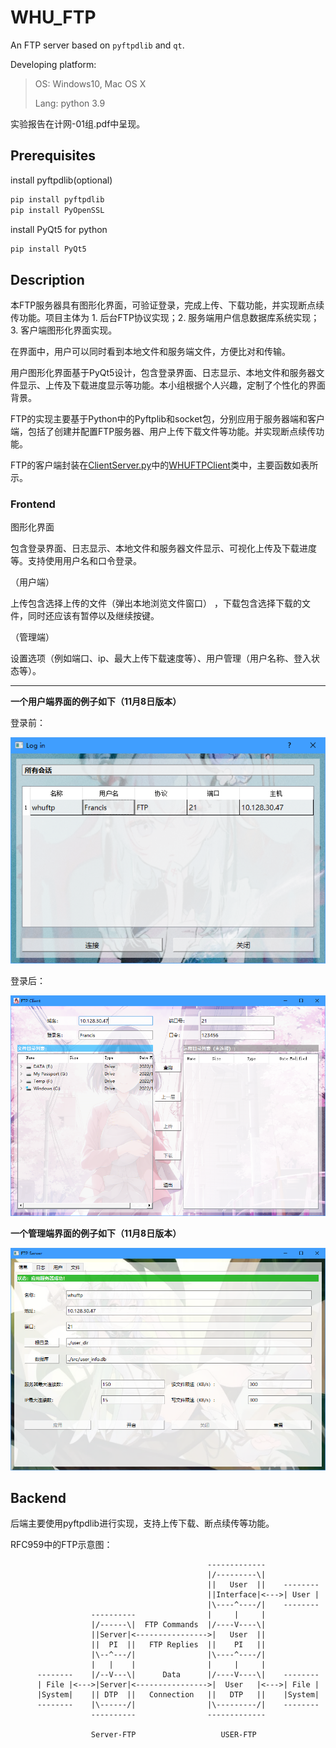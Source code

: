 # WHU_FTP
An FTP server based on `pyftpdlib` and `qt`.

Developing platform:
>OS: Windows10, Mac OS X
>
>Lang: python 3.9

实验报告在计网-01组.pdf中呈现。

## Prerequisites 

install pyftpdlib(optional)

```bash
pip install pyftpdlib
pip install PyOpenSSL
```
install PyQt5 for python

```bash
pip install PyQt5
```

## Description

本FTP服务器具有图形化界面，可验证登录，完成上传、下载功能，并实现断点续传功能。项目主体为 1. 后台FTP协议实现；2. 服务端用户信息数据库系统实现；3. 客户端图形化界面实现。

在界面中，用户可以同时看到本地文件和服务端文件，方便比对和传输。

用户图形化界面基于PyQt5设计，包含登录界面、日志显示、本地文件和服务器文件显示、上传及下载进度显示等功能。本小组根据个人兴趣，定制了个性化的界面背景。

FTP的实现主要基于Python中的Pyftplib和socket包，分别应用于服务器端和客户端，包括了创建并配置FTP服务器、用户上传下载文件等功能。并实现断点续传功能。

FTP的客户端封装在[ClientServer.py](https://github.com/cylqqqcyl/WHU_FTP/blob/main/src/ClientServer.py)中的[WHUFTPClient](https://github.com/cylqqqcyl/WHU_FTP/blob/923c1112a63cbe18f58ae5e761253ecde383f6ae/src/ClientServer.py#L140)类中，主要函数如表所示。
### Frontend

图形化界面

包含登录界面、日志显示、本地文件和服务器文件显示、可视化上传及下载进度等。支持使用用户名和口令登录。

（用户端）

上传包含选择上传的文件（弹出本地浏览文件窗口） ，下载包含选择下载的文件，同时还应该有暂停以及继续按键。

（管理端）

设置选项（例如端口、ip、最大上传下载速度等）、用户管理（用户名称、登入状态等）。

---

**一个用户端界面的例子如下（11月8日版本）**

登录前：

![用户FTP界面1](figures/client1108_1.png)

登录后：

![用户FTP界面2](figures/client1108_2.png)

**一个管理端界面的例子如下（11月8日版本）**

![管理FTP界面](figures/server1108.png)

## Backend

后端主要使用pyftpdlib进行实现，支持上传下载、断点续传等功能。

RFC959中的FTP示意图：

```plain
                                            -------------
                                            |/---------\|
                                            ||   User  ||    --------
                                            ||Interface|<--->| User |
                                            |\----^----/|    --------
                  ----------                |     |     |
                  |/------\|  FTP Commands  |/----V----\|
                  ||Server|<---------------->|   User  ||
                  ||  PI  ||   FTP Replies  ||    PI   ||
                  |\--^---/|                |\----^----/|
                  |   |    |                |     |     |
      --------    |/--V---\|      Data      |/----V----\|    --------
      | File |<--->|Server|<---------------->|  User   |<--->| File |
      |System|    || DTP  ||   Connection   ||   DTP   ||    |System|
      --------    |\------/|                |\---------/|    --------
                  ----------                -------------

                  Server-FTP                   USER-FTP
```
